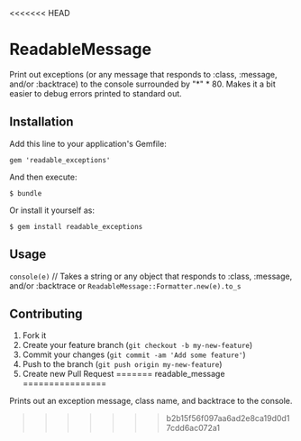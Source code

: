<<<<<<< HEAD
# ReadableMessage

Print out exceptions (or any message that responds to :class, :message, and/or :backtrace) to the console
surrounded by "*" * 80.  Makes it a bit easier to debug errors printed to standard out.

## Installation

Add this line to your application's Gemfile:

    gem 'readable_exceptions'

And then execute:

    $ bundle

Or install it yourself as:

    $ gem install readable_exceptions

## Usage

`console(e)` // Takes a string or any object that responds to :class, :message, and/or :backtrace
or
`ReadableMessage::Formatter.new(e).to_s`

## Contributing

1. Fork it
2. Create your feature branch (`git checkout -b my-new-feature`)
3. Commit your changes (`git commit -am 'Add some feature'`)
4. Push to the branch (`git push origin my-new-feature`)
5. Create new Pull Request
=======
readable_message
================

Prints out an exception message, class name, and backtrace to the console.
>>>>>>> b2b15f56f097aa6ad2e8ca19d0d17cdd6ac072a1
